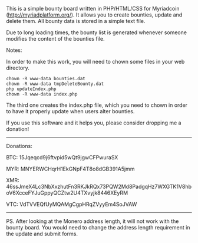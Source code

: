 This is a simple bounty board written in PHP/HTML/CSS for Myriadcoin (http://myriadplatform.org/). It allows you to create bounties, update and delete them. All bounty data is stored in a simple text file.

Due to long loading times, the bounty list is generated whenever someone modifies the content of the bounties file.

Notes:

In order to make this work, you will need to chown some files in your web directory.

    chown -R www-data bounties.dat
    chown -R www-data tmpDeleteBounty.dat
    php updateIndex.php
    chown -R www-data index.php
    
The third one creates the index.php file, which you need to chown in order to have it properly update when users alter bounties.

If you use this software and it helps you, please consider dropping me a donation!

----------------------------------------------------------------------------------------------------

Donations:

BTC: 15Jqeqcd9j6ftvpid5wQt9jgwCFPwuraSX

MYR: MNYERWCHqrH1EkGNpF4T8o8dGB391A5jmm

XMR: 46ssJmeX4Lc3NbXxzhutFn3RKJkRQx73PQW2Md8PadgqHz7WXGTK1V8hboV6XcceFYJuGppyQCZtw2U4TXvyjk8446XEyRM

VTC: VdTVVEQfUyMQAMgCgpHRqZVyyEm4SoJVAW


----------------------------------------------------------------------------------------------------

PS. After looking at the Monero address length, it will not work with the bounty board. You would need to change the address length requirement in the update and submit forms.
